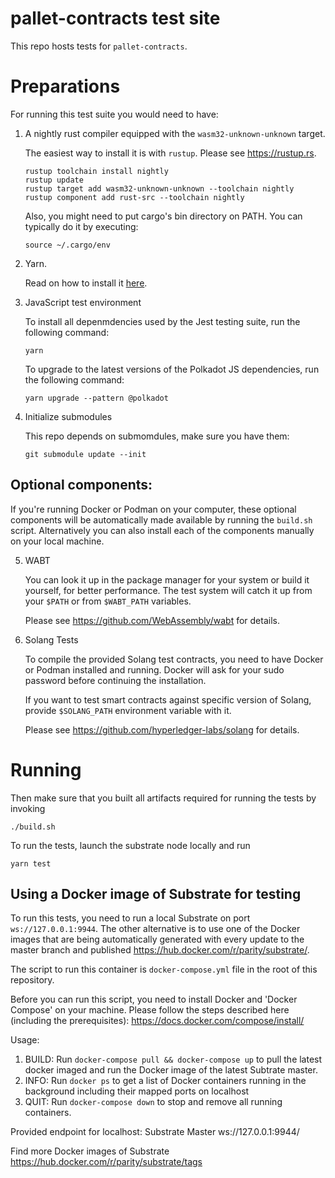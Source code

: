 # pallet-contracts test site

This repo hosts tests for `pallet-contracts`.

# Preparations

For running this test suite you would need to have:

1. A nightly rust compiler equipped with the `wasm32-unknown-unknown` target.

   The easiest way to install it is with `rustup`. Please see https://rustup.rs.

   ```shell
   rustup toolchain install nightly
   rustup update
   rustup target add wasm32-unknown-unknown --toolchain nightly
   rustup component add rust-src --toolchain nightly
   ```

   Also, you might need to put cargo's bin directory on PATH. You can typically do it by executing:

   ```shell
   source ~/.cargo/env
   ```

2. Yarn.

   Read on how to install it [here](https://yarnpkg.com/lang/en/docs/install/).

3. JavaScript test environment

   To install all depenmdencies used by the Jest testing suite, run the following command:

   `yarn`

   To upgrade to the latest versions of the Polkadot JS dependencies, run the following command:

   `yarn upgrade --pattern @polkadot`

4. Initialize submodules

   This repo depends on submomdules, make sure you have them:

   ```
   git submodule update --init
   ```

## Optional components:

If you're running Docker or Podman on your computer, these optional components will be automatically made available by running the `build.sh` script.
Alternatively you can also install each of the components manually on your local machine.

5. WABT

   You can look it up in the package manager for your system or
   build it yourself, for better performance. The test system will catch it up
   from your `$PATH` or from `$WABT_PATH` variables.

   Please see https://github.com/WebAssembly/wabt for details.

6. Solang Tests

   To compile the provided Solang test contracts, you need to have Docker or Podman installed and running.
   Docker will ask for your sudo password before continuing the installation.

   If you want to test smart contracts against specific version of Solang,
   provide `$SOLANG_PATH` environment variable with it.

   Please see https://github.com/hyperledger-labs/solang for details.

# Running

Then make sure that you built all artifacts required for running the tests by invoking

```
./build.sh
```

To run the tests, launch the substrate node locally and run

```
yarn test
```

## Using a Docker image of Substrate for testing

To run this tests, you need to run a local Substrate on port `ws://127.0.0.1:9944`. The other alternative is to use one of the Docker images that are being automatically generated with every update to the master branch and published https://hub.docker.com/r/parity/substrate/.

The script to run this container is `docker-compose.yml` file in the root of this repository.

Before you can run this script, you need to install Docker and 'Docker Compose' on your machine.
Please follow the steps described here (including the prerequisites): https://docs.docker.com/compose/install/

Usage:

1. BUILD: Run `docker-compose pull && docker-compose up` to pull the latest docker imaged and run the Docker image of the latest Subtrate master.
2. INFO: Run `docker ps` to get a list of Docker containers running in the background including their mapped ports on localhost
3. QUIT: Run `docker-compose down` to stop and remove all running containers.

Provided endpoint for localhost: Substrate Master ws://127.0.0.1:9944/

Find more Docker images of Substrate https://hub.docker.com/r/parity/substrate/tags
